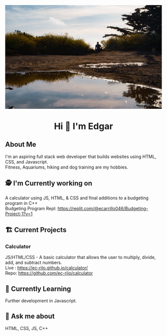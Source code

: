 <img src="images/Background.jpg" alt="Edgar sitting outside during golden hour" align="center">
<h1 align="center">Hi 👋 I'm Edgar</h1>

## About Me
I'm an aspiring full stack web developer that builds websites using HTML, CSS, and Javascript.
<br>
Fitness, Aquariums, hiking and dog training are my hobbies.

## 🕵️ I'm Currently working on
A calculator using JS, HTML, & CSS and final additions to a budgeting program in C++
<br>
Budgeting Program Repl: https://replit.com/@ecarrillo046/Budgeting-Project-1?v=1

## 🏗️  Current Projects

### Calculator
JS/HTML/CSS - A basic calculator that allows the user to multiply, divide, add, and subtract numbers.
<br>
Live : https://ec-rilo.github.io/calculator/
<br>
Repo: https://github.com/ec-rilo/calculator

## 🌱 Currently Learning
Further development in Javascript.

## 💬 Ask me about
HTML, CSS, JS, C++
